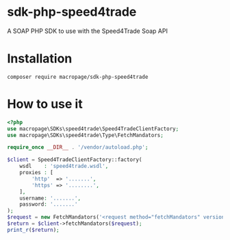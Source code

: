 # sdk-php-speed4trade
A SOAP PHP SDK to use with the Speed4Trade Soap API

# Installation

`composer require macropage/sdk-php-speed4trade`

# How to use it

```php
<?php
use macropage\SDKs\speed4trade\Speed4TradeClientFactory;
use macropage\SDKs\speed4trade\Type\FetchMandators;

require_once __DIR__ . '/vendor/autoload.php';

$client = Speed4TradeClientFactory::factory(
    wsdl    : 'speed4trade.wsdl',
    proxies : [
        'http'  => '.......',
        'https' => '........',
    ],
    username: '.......',
    password: '.......'
);
$request = new FetchMandators('<request method="fetchMandators" version="1.0.0"></request>');
$return = $client->fetchMandators($request);
print_r($return);
```
